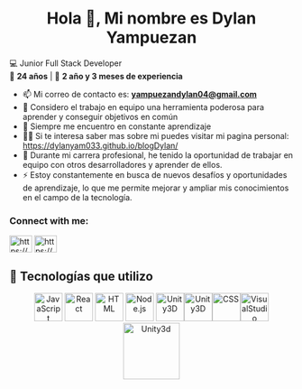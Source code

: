 <h1 align="center">Hola 👋, Mi nombre es Dylan Yampuezan</h1>

💻 Junior Full Stack Developer  
🌱 **24 años** | 🚀 **2 año y 3 meses de experiencia**

- 📫 Mi correo de contacto es: **yampuezandylan04@gmail.com**
- 🤝 Considero el trabajo en equipo una herramienta poderosa para aprender y conseguir objetivos en común
- 🌱 Siempre me encuentro en constante aprendizaje
- 👨‍💻 Si te interesa saber mas sobre mi puedes visitar mi pagina personal: https://dylanyam033.github.io/blogDylan/ 
- 📝 Durante mi carrera profesional, he tenido la oportunidad de trabajar en equipo con otros desarrolladores y aprender de ellos.
- ⚡ Estoy constantemente en busca de nuevos desafíos y oportunidades de aprendizaje, lo que me permite mejorar y ampliar mis conocimientos en el campo de la tecnología.


<h3 align="left">Connect with me:</h3>
<p align="left">
<a href="https://www.linkedin.com/in/dylan-yampuezan-527407245/" target="_blank"><img align="center" src="https://raw.githubusercontent.com/rahuldkjain/github-profile-readme-generator/master/src/images/icons/Social/linked-in-alt.svg" alt="https://www.linkedin.com/in/dylan-yampuezan-527407245/" height="30" width="40" /></a>
<a href="https://stackoverflow.com/users/20037607/dylan03" target="_blank"><img align="center" src="https://raw.githubusercontent.com/rahuldkjain/github-profile-readme-generator/master/src/images/icons/Social/stack-overflow.svg" alt="https://stackoverflow.com/users/20037607/dylan03" height="30" width="40" /></a>
</p>

## 🌟 **Tecnologías que utilizo**
<div align="center"> <img src="https://media.giphy.com/media/ln7z2eWriiQAllfVcn/giphy.gif" width="50" alt="JavaScript"> <img src="https://media0.giphy.com/media/kdFc8fubgS31b8DsVu/giphy.gif" width="50" alt="React"> <img src="https://media.giphy.com/media/Sr8xDpMwVKOHUWDVRD/giphy.gif" width="50" alt="HTML"> <img src="https://media4.giphy.com/media/eNAsjO55tPbgaor7ma/giphy.gif" width="50" alt="Node.js"> <img src="https://media.giphy.com/media/KzJkzjggfGN5Py6nkT/giphy.gif" width="50" alt="Unity3D"><img src="https://media0.giphy.com/media/XAxylRMCdpbEWUAvr8/giphy.gif" width="50" alt="Unity3D"><img src="https://media1.giphy.com/media/fsEaZldNC8A1PJ3mwp/giphy.gif" width="50" alt="CSS"><img src="https://media1.giphy.com/media/IdyAQJVN2kVPNUrojM/giphy.gif" width="50" alt="VisualStudio"><img src="https://media4.giphy.com/media/AtGNnASz6qgZcxjGnb/giphy.gif" width="100" alt="Unity3d">  </div>



